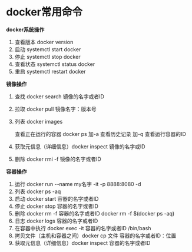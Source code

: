 # docker常用命令

**docker系统操作**

1. 查看版本 docker version
2. 启动 systemctl start docker
3. 停止 systemctl stop docker
4. 查看状态 systemctl status docker
5. 重启 systemctl restart docker

**镜像操作**

1. 查找 docker search 镜像的名字或者ID

2. 拉取 docker pull 镜像名字：版本号

3. 列表 docker images

   查看正在运行的容器 docker ps   加-a 查看历史记录 加-q 查看运行容器的ID

4. 获取元信息（详细信息）docker inspect 镜像的名字或ID

5. 删除 docker rmi -f  镜像的名字或者ID

**容器操作**

1. 运行 docker run --name my名字 -it -p 8888:8080 -d 
2. 列表 docker ps -aq
3. 启动 docker start 容器的名字或者ID
4. 停止 docker stop 容器的名字或者ID
5. 删除 docker rm -f 容器的名字或者ID       docker rm -f $(docker ps -aq)
6. 日志 docker logs 容器的名字或者ID
7. 在容器中执行 docker exec -it 容器的名字或者ID /bin/bash
8. 拷贝文件（主机和容器之间）docker cp 文件 容器的名字或者ID：位置
9. 获取元信息（详细信息）docker inspect 容器的名字或者ID